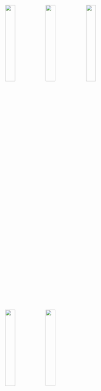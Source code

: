 <img width="25%" src="https://user-images.githubusercontent.com/31420144/100315650-934c4000-2feb-11eb-8c75-60f16e7a1df6.png"></img> 
<img width="25%" src="https://user-images.githubusercontent.com/31420144/100315632-8c253200-2feb-11eb-8458-9948827c3830.png"></img> 
<img width="25%" src="https://user-images.githubusercontent.com/31420144/100315632-8c253200-2feb-11eb-8458-9948827c3830.png"></img> 
<img width="25%" src="https://user-images.githubusercontent.com/31420144/100315628-89c2d800-2feb-11eb-9f23-79ebdd7dcc66.png"></img> 
<img width="25%" src="https://user-images.githubusercontent.com/31420144/100315650-934c4000-2feb-11eb-8c75-60f16e7a1df6.png"></img>
